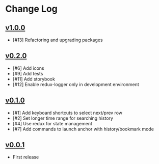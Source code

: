 # Change Log

## [v1.0.0](https://github.com/questbeat/anchor/tree/v1.0.0)

- [#13] Refactoring and upgrading packages


## [v0.2.0](https://github.com/questbeat/anchor/tree/v0.2.0)

- [#6] Add icons
- [#9] Add tests
- [#11] Add storybook
- [#12] Enable redux-logger only in development environment


## [v0.1.0](https://github.com/questbeat/anchor/tree/v0.1.0)

- [#1] Add keyboard shortcuts to select next/prev row
- [#2] Set longer time range for searching history
- [#4] Use redux for state management
- [#7] Add commands to launch anchor with history/bookmark mode


## [v0.0.1](https://github.com/questbeat/anchor/tree/v0.0.1)

- First release
